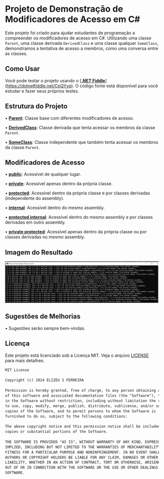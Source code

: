 # Projeto de Demonstração de Modificadores de Acesso em C#

Este projeto foi criado para ajudar estudantes de programação a compreender os modificadores de acesso em C#. Utilizando uma classe `Parent`, uma classe derivada `DerivedClass` e uma classe qualquer `SomeClass`, demonstramos a tentativa de acesso a membros, como uma conversa entre as classes.

## Como Usar

Você pode testar o projeto usando o [[**.NET Fiddle**](https://dotnetfiddle.net/CpQYyq)](https://dotnetfiddle.net/CpQYyq). O código fonte está disponível para você estudar e fazer seus próprios testes.

## Estrutura do Projeto

•  [**Parent**](https://www.bing.com/search?form=SKPBOT&q=Parent): Classe base com diferentes modificadores de acesso.

•  [**DerivedClass**](https://www.bing.com/search?form=SKPBOT&q=DerivedClass): Classe derivada que tenta acessar os membros da classe `Parent`.

•  [**SomeClass**](https://www.bing.com/search?form=SKPBOT&q=SomeClass): Classe independente que também tenta acessar os membros da classe `Parent`.


## Modificadores de Acesso

•  [**public**](https://www.bing.com/search?form=SKPBOT&q=public): Acessível de qualquer lugar.

•  [**private**](https://www.bing.com/search?form=SKPBOT&q=private): Acessível apenas dentro da própria classe.

•  [**protected**](https://www.bing.com/search?form=SKPBOT&q=protected): Acessível dentro da própria classe e por classes derivadas (independente do assembly).

•  [**internal**](https://www.bing.com/search?form=SKPBOT&q=internal): Acessível dentro do mesmo assembly.

•  [**protected internal**](https://www.bing.com/search?form=SKPBOT&q=protected%20internal): Acessível dentro do mesmo assembly e por classes derivadas em outro assembly.

•  [**private protected**](https://www.bing.com/search?form=SKPBOT&q=private%20protected): Acessível apenas dentro da própria classe ou por classes derivadas no mesmo assembly.

## Imagem do Resultado

![alt text](https://github.com/elizeubh2006/Acess-Modifiers-Demo/blob/master/ResultadoAccessModifiersDemo.PNG?raw=true)

## Sugestões de Melhorias

•  Sugestões serão sempre bem-vindas. 


## Licença

Este projeto está licenciado sob a Licença MIT. Veja o arquivo [LICENSE](LICENSE) para mais detalhes.

```markdown
MIT License

Copyright (c) 2024 ELIZEU S FERREIRA

Permission is hereby granted, free of charge, to any person obtaining a copy
of this software and associated documentation files (the "Software"), to deal
in the Software without restriction, including without limitation the rights
to use, copy, modify, merge, publish, distribute, sublicense, and/or sell
copies of the Software, and to permit persons to whom the Software is
furnished to do so, subject to the following conditions:

The above copyright notice and this permission notice shall be included in all
copies or substantial portions of the Software.

THE SOFTWARE IS PROVIDED "AS IS", WITHOUT WARRANTY OF ANY KIND, EXPRESS OR
IMPLIED, INCLUDING BUT NOT LIMITED TO THE WARRANTIES OF MERCHANTABILITY,
FITNESS FOR A PARTICULAR PURPOSE AND NONINFRINGEMENT. IN NO EVENT SHALL THE
AUTHORS OR COPYRIGHT HOLDERS BE LIABLE FOR ANY CLAIM, DAMAGES OR OTHER
LIABILITY, WHETHER IN AN ACTION OF CONTRACT, TORT OR OTHERWISE, ARISING FROM,
OUT OF OR IN CONNECTION WITH THE SOFTWARE OR THE USE OR OTHER DEALINGS IN THE
SOFTWARE.
